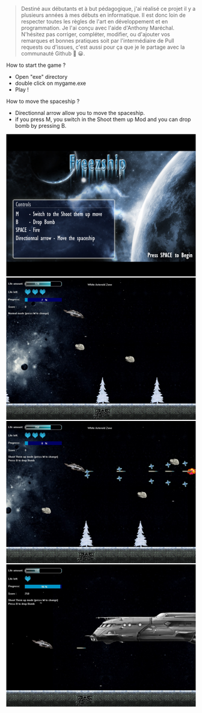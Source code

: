 > Destiné aux débutants et à but pédagogique, j'ai réalisé ce projet il y a plusieurs années à mes débuts en informatique. Il est donc loin de respecter toutes les règles de l'art en développement et en programmation. Je l'ai conçu avec l'aide d'Anthony Maréchal. N'hésitez pas corriger, compléter, modifier, ou d'ajouter vos remarques et bonnes pratiques soit par l'intermédiaire de Pull requests ou d'issues, c'est aussi pour ça que je le partage avec la communauté Github 💪 😀.

How to start the game ?

- Open "exe" directory
- double click on mygame.exe
- Play !

How to move the spaceship ?

- Directionnal arrow allow you to move the spaceship.
- if you press M, you switch in the Shoot them up Mod
and you can drop bomb by pressing B.


![alt text](exe/start.bmp?raw=true "start screen")
![alt text](screenshot-1.jpg?raw=true "screenshot 1")
![alt text](screenshot-2.jpg?raw=true "screenshot 2")
![alt text](screenshot-3.jpg?raw=true "screenshot 3")
